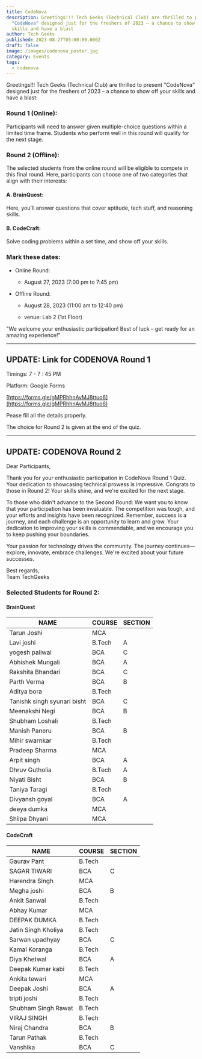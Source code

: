 ```yaml
---
title: CodeNova
description: Greetings!!! Tech Geeks (Technical Club) are thrilled to present
  "CodeNova" designed just for the freshers of 2023 – a chance to show off your
  skills and have a blast
author: Tech Geeks
published: 2023-08-27T05:00:00.000Z
draft: false
image: /images/codenova_poster.jpg
category: Events
tags:
  - codenova
---
```

Greetings!!! Tech Geeks (Technical Club) are thrilled to present "CodeNova" designed just for the freshers of 2023 – a chance to show off your skills and have a blast:

### Round 1 (Online):

Participants will need to answer given multiple-choice questions within a limited time frame. Students who perform well in this round will qualify for the next stage.

### Round 2 (Offline):

The selected students from the online round will be eligible to compete in this final round. Here, participants can choose one of two categories that align with their interests:

#### A. BrainQuest:

Here, you'll answer questions that cover aptitude, tech stuff, and reasoning skills.

#### B. CodeCraft:

Solve coding problems within a set time, and show off your skills.

### Mark these dates:

*   Online Round:
    
    *   August 27, 2023 (7:00 pm to 7:45 pm)
        
*   Offline Round:
    
    *   August 28, 2023 (11:00 am to 12:40 pm)
        
    *   venue: Lab 2 (1st Floor)
        

"We welcome your enthusiastic participation! Best of luck – get ready for an amazing experience!"

* * *

## UPDATE: Link for CODENOVA Round 1

Timings: 7 - 7 : 45 PM

Platform: Google Forms

[https://forms.gle/gMPRhhnAvMJ8ttuo6](https://forms.gle/gMPRhhnAvMJ8ttuo6)

Pease fill all the details properly.

The choice for Round 2 is given at the end of the quiz.

* * *

## UPDATE: CODENOVA Round 2

Dear Participants,

Thank you for your enthusiastic participation in CodeNova Round 1 Quiz. Your dedication to showcasing technical prowess is impressive. Congrats to those in Round 2! Your skills shine, and we're excited for the next stage.

To those who didn't advance to the Second Round: We want you to know that your participation has been invaluable. The competition was tough, and your efforts and insights have been recognized. Remember, success is a journey, and each challenge is an opportunity to learn and grow. Your dedication to improving your skills is commendable, and we encourage you to keep pushing your boundaries.

Your passion for technology drives the community. The journey continues—explore, innovate, embrace challenges. We're excited about your future successes.

Best regards,  
Team TechGeeks

### Selected Students for Round 2:

#### BrainQuest

| NAME                        | COURSE | SECTION |
| --------------------------- | ------ | ------- |
| Tarun Joshi                 | MCA    |         |
| Lavi joshi                  | B.Tech | A       |
| yogesh paliwal              | BCA    | C       |
| Abhishek Mungali            | BCA    | A       |
| Rakshita Bhandari           | BCA    | C       |
| Parth Verma                 | BCA    | B       |
| Aditya bora                 | B.Tech |         |
| Tanishk singh syunari bisht | BCA    | C       |
| Meenakshi Negi              | BCA    | B       |
| Shubham Loshali             | B.Tech |         |
| Manish Paneru               | BCA    | B       |
| Mihir swarnkar              | B.Tech |         |
| Pradeep Sharma              | MCA    |         |
| Arpit singh                 | BCA    | A       |
| Dhruv Gutholia              | B.Tech | A       |
| Niyati Bisht                | BCA    | B       |
| Taniya Taragi               | B.Tech |         |
| Divyansh goyal              | BCA    | A       |
| deeya dumka                 | MCA    |         |
| Shilpa Dhyani               | MCA    |         |

#### CodeCraft

| NAME                | COURSE | SECTION |
| ------------------- | ------ | ------- |
| Gaurav Pant         | B.Tech |         |
| SAGAR TIWARI        | BCA    | C       |
| Harendra Singh      | MCA    |         |
| Megha joshi         | BCA    | B       |
| Ankit Sanwal        | B.Tech |         |
| Abhay Kumar         | MCA    |         |
| DEEPAK DUMKA        | B.Tech |         |
| Jatin Singh Kholiya | B.Tech |         |
| Sarwan upadhyay     | BCA    | C       |
| Kamal Koranga       | B.Tech |         |
| Diya Khetwal        | BCA    | A       |
| Deepak Kumar kabi   | B.Tech |         |
| Ankita tewari       | MCA    |         |
| Deepak Joshi        | BCA    | A       |
| tripti joshi        | B.Tech |         |
| Shubham Singh Rawat | B.Tech |         |
| VIRAJ SINGH         | B.Tech |         |
| Niraj Chandra       | BCA    | B       |
| Tarun Pathak        | B.Tech |         |
| Vanshika            | BCA    | C       |
